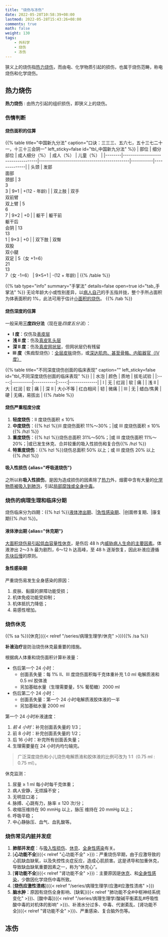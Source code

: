 ```yaml
---
title: "烧伤与冻伤"
date: 2022-05-28T10:58:39+08:00
lastmod: 2022-05-28T15:43:26+08:00
comments: true
math: false
weight: 130
tags:
    - 外科学
    - 烧伤
    - 冻伤
---
```


狭义上的烧伤指[热力烧伤](#热力烧伤)，而由电、化学物质引起的损伤，也属于烧伤范畴，称电烧伤和化学烧伤。

<!--more-->

## 热力烧伤

**热力烧伤**
: 由热力引起的组织损伤，即狭义上的烧伤。

### 伤情判断

#### 烧伤面积的估算

{{% table title="中国新九分法" caption="口诀：三三三、五六七，五十三七二十一，十三十三会阴一" left_sticky=false id="tbl_中国新九分法"  %}}
| 部位   | 细分部位                          | 成人细分（%）                               | 成人（%） | 儿童（%）    |
|--------|-----------------------------------|---------------------------------------------|-----------|--------------|
| 头颈   | 发部<br/>面部<br/>颈部            | 3<br/>3<br/>3                               | 9×1       | +(12 - 年龄) |
| 双上肢 | 双手<br/>双前臂<br/>双上臂        | 5<br/>6<br/>7                               | 9×2       | +0           |
| 躯干   | 躯干前<br/>躯干后<br/>会阴        | 13<br/>13<br/>1                             | 9×3       | +0           |
| 双下肢 | 双臀<br/>双股<br/>双小腿<br/>双足 | 5（女 +1=6）<br/>21<br/>13<br/>7（女 -1=6） | 9×5+1     | -(12 + 年龄) |
{{% /table %}}

{{% tab type="info" summary="手掌法" details=false open=true id="tab_手掌法" %}}
无论年龄大小或性别差异，以<ins>病人自己</ins>的手五指并拢，整个手所占面积为体表面积的 1%，此法可用于估计<ins>小面积的烧伤</ins>。
{{% /tab %}}

#### 烧伤深度的估算

一般采用**三度四分法**（现在是*四度五分法*）：

- **Ⅰ 度**：仅伤及<ins>表皮层</ins>
- **浅 Ⅱ 度**：伤及<ins>真皮乳头层</ins>
- **深 Ⅱ 度**：伤及<ins>真皮网状层</ins>，但网状层仍有残留
- **Ⅲ 度**（焦痂型烧伤）：<ins>全层皮肤</ins>烧伤，或<ins>深达肌肉、甚至骨骼、内脏器官（Ⅳ 度）</ins>

{{% table title="不同深度烧伤创面的临床表现" caption="" left_sticky=false id="tbl_不同深度烧伤创面的临床表现"  %}}
|      | 水泡     | 颜色      | 质地 | 拔毛试验     |
|:----:|----------|-----------|:----:|--------------|
|   Ⅰ  | 无       | 红润      |  软  | 痛           |
| 浅 Ⅱ | 大       | 红润      |  软  | 痛           |
| 深 Ⅱ | 大小不等 | 红白相间  |  韧  | 微痛         |
|   Ⅲ  | 无       | 蜡白/焦黄 |  硬  | 无痛，易拔出 |
{{% /table %}}

#### 烧伤严重程度分度

1. **轻度烧伤**：Ⅱ 度烧伤面积 ≤ 10%
2. **中度烧伤**：{{% hzl %}}Ⅱ 度烧伤面积 11%～30%；|或 Ⅲ 度烧伤面积 ≤ 10%{{% /hzl %}}
3. **重度烧伤**：{{% hzl %}}烧伤总面积 31%～50%；|或 Ⅲ 度烧伤面积 11%～20%；|或已发生休克、合并较重的吸入性损伤和复合伤{{% /hzl %}}
4. **特重度烧伤**：{{% hzl %}}烧伤总面积 50% 以上；或 Ⅲ 度烧伤 20% 以上{{% /hzl %}}

#### 吸入性损伤 {alias="呼吸道烧伤"}

之所以称**吸入性损伤**，是因为造成损伤的因素除了<ins>热力</ins>外，烟雾中含有大量的<ins>化学物质被吸入到肺泡</ins>，引起<ins>局部腐蚀或全身中毒</ins>。

### 烧伤的病理生理和临床分期

烧伤临床分为四期：{{% hzl %}}[液体渗出期](#液体渗出期)、|[急性感染期](#急性感染期)、|创面修复期、|康复期{{% /hzl %}}。

#### 液体渗出期 {alias="休克期"}

[大面积烧伤易引起低血容量性休克](#烧伤休克)，是伤后 48 h 内<ins>威胁病人生命的主要因素</ins>。体液渗出 2～3 h 最为剧烈，6～12 h 达高峰，至 48 h 逐渐恢复，因此补液应遵循<ins>先块后慢</ins>的原则。

#### 急性感染期

严重烧伤易发生全身感染的原因：

1. 皮肤、黏膜的屏障功能受损；
2. 机体免疫功能受抑制；
3. 机体抵抗力降低；
4. 易感性增加。

### 烧伤休克

{{% sa %}}[休克]({{< relref "/series/病理生理学/休克" >}}){{% /sa %}}

**补液治疗**是防治烧伤休克最重要的措施。

根据病人体重和烧伤面积计算补液量：

- 伤后第一个 24 小时：
    - 创面丢失量：每 1% Ⅱ、Ⅲ 度烧伤面积每千克体重补充 1.0 ml 电解质液和 0.5 ml 胶体液
    - 另加基础水量（生理需要量，5% 葡萄糖）2000 ml
- 伤后第二个 24 小时：
    - 创面丢失量：第一个 24 小时电解质液胶体液的一半
    - 另加基础水量 2000 ml

第一个 24 小时补液速度：

1. *前 4 小时*：补完创面丢失量的 1/3；
2. 前 8 小时：补完创面丢失量的 1/2；
3. 后 16 小时：补完所有创面丢失量；
4. 生理需要量在 24 小时内均匀输完。

> 广泛深度烧伤和小儿烧伤电解质液和胶体液的比例可改为 1:1（0.75 ml : 0.75 ml）。

休克监测：

1. 尿量 ≥ 1 ml 每小时每千克体重；
2. 病人安静，无烦躁不安；
3. 无明显口渴；
4. 脉搏、心跳有力，脉率 ≤ 120 次/分；
5. 收缩压维持在 90 mmHg 以上，脉压 维持在 20 mmHg 以上；
6. 呼吸平稳；
7. 中心静脉压、血气、血乳酸等。

### 烧伤常见内脏并发症

1. **肺部并发症**：与[吸入性损伤](#吸入性损伤)、[休克](#烧伤休克)、[全身性感染](#急性感染期)有关。
2. [**心功能不全**]({{< relref "心功能不全" >}})：严重烧伤早期，由于应激导致的心肌缺血缺氧，以及失控性炎症反应，造成心肌损害。这是诱导和加重休克，导致缺血缺氧重要因素之一，称为“休克心”。
3. [**肾功能不全**]({{< relref "肾功能不全" >}})：主要原因是[休克](#烧伤休克)、和[全身性感染](#急性感染期)，少数因化学烧伤中毒所致。
4. [**烧伤应激性溃疡**]({{< relref "/series/病理生理学/应激#应激性溃疡" >}})
5. **脑水肿**：原因有烧伤全身影响、[缺氧]({{< relref "肺功能不全#中枢神经系统变化" >}})、[酸中毒]({{< relref "/series/病理生理学/酸碱平衡紊乱#呼吸性酸中毒的对机体的影响" >}})、补液水分过多、中毒、代谢紊乱、[肾功能不全]({{< relref "肾功能不全" >}})、严重感染、复合脑外伤等。

## 冻伤



